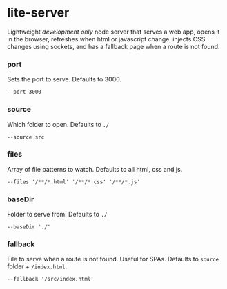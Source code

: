 # lite-server

Lightweight *development only* node server that serves a web app, opens it in the browser, refreshes when html or javascript change, injects CSS changes using sockets, and has a fallback page when a route is not found.

### port
Sets the port to serve. Defaults to 3000.

`--port 3000`

### source
Which folder to open. Defaults to `./`

`--source src`

### files

Array of file patterns to watch. Defaults to all html, css and js.

`--files '/**/*.html' '/**/*.css' '/**/*.js'`

### baseDir

Folder to serve from. Defaults to `./`

`--baseDir './'`

### fallback

File to serve when a route is not found. Useful for SPAs. Defaults to `source` folder + `/index.html`.

`--fallback '/src/index.html'`
